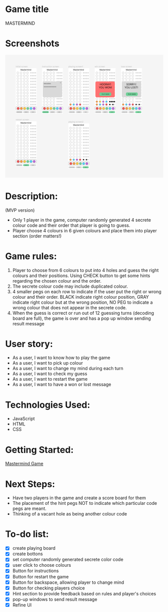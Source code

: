 
# Game title
MASTERMIND


# Screenshots
![wireframes](/wireframes/Screenshot%202024-03-23%20160756.png)



# Description: 
(MVP version)
- Only 1 player in the game, computer randomly generated 4 secrete colour code and their order that player is going to guess.
- Player choose 4 colours in 6 given colours and place them into player section (order matters!)



# Game rules:
1. Player to choose from 6 colours to put into 4 holes and guess the right colours and their positions. Using CHECK button to get some hints regarding the chosen colour and the order.
2. The secrete colour code may include duplicated colour.
3. 4 smaller pegs on each row to indicate if the user put the right or wrong colour and their order. BLACK indicate right colour position, GRAY indicate right colour but at the wrong position, NO PEG to indicate a wrong colour that does not appear in the secrete code.
4. When the guess is correct or run out of 12 guessing turns (decoding board are full), the game is over and has a pop up window sending result message


# User story:
- As a user, I want to know how to play the game 
- As a user, I want to pick up colour
- As a user, I want to change my mind during each turn
- As a user, I want to check my guess
- As a user, I want to restart the game 
- As a user, I want to have a won or lost message


# Technologies Used: 
- JavaScript
- HTML
- CSS


# Getting Started:
[Mastermind Game](https://yueyaoluo.github.io/Project01_Mastermind/)


# Next Steps:
- Have two players in the game and create a score board for them
- The placement of the hint pegs NOT to indicate which particular code pegs are meant.
- Thinking of a vacant hole as being another colour code



# To-do list:
- [X] create playing board
- [x] create bottons
- [x] set computer randomly generated secrete color code
- [x] user click to choose colours
- [x] Button for instructions
- [x] Button for restart the game
- [x] Button for backspace, allowing player to change mind
- [x] Button for checking players choice
- [x] Hint section to provide feedback based on rules and player's choices
- [x] pop-up windows to send result message
- [x] Refine UI
